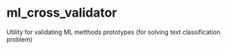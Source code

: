 # ml_cross_validator
Utility for validating ML metthods prototypes (for solving text classification problem)
